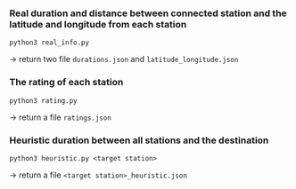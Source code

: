 ### Real duration and distance between connected station and the latitude and longitude from each station
``` 
python3 real_info.py
```
-> return two file ```durations.json``` and ```latitude_longitude.json```


### The rating of each station
```
python3 rating.py
```
-> return a file ```ratings.json```


### Heuristic duration between all stations and the destination
```
python3 heuristic.py <target station>
```
-> return a file ```<target station>_heuristic.json```
